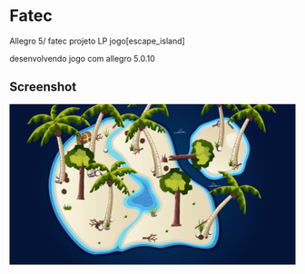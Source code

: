 # Fatec
Allegro 5/ fatec projeto LP jogo[escape_island]

desenvolvendo jogo com allegro 5.0.10

## Screenshot
<img src="https://raw.githubusercontent.com/akira2nd/Fatec/master/Escape_island/src/img/escape-the-island-01.jpg">
